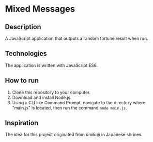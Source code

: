 # Mixed Messages
## Description
A JavaScript application that outputs a random fortune result when run.

## Technologies
The application is written with JavaScript ES6.

## How to run
1. Clone this repository to your computer.
2. Download and install Node.js.
3. Using a CLI like Command Prompt, navigate to the directory where "main.js" is located, then run the command `node main.js`.

## Inspiration
The idea for this project originated from *omikuji* in Japanese shrines.